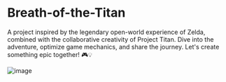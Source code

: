# Breath-of-the-Titan
A project inspired by the legendary open-world experience of Zelda, combined with the collaborative creativity of Project Titan. Dive into the adventure, optimize game mechanics, and share the journey. Let's create something epic together! 🎮💡

![image](https://github.com/user-attachments/assets/1ab263df-9726-4d4a-9f55-531e0f8734da)
